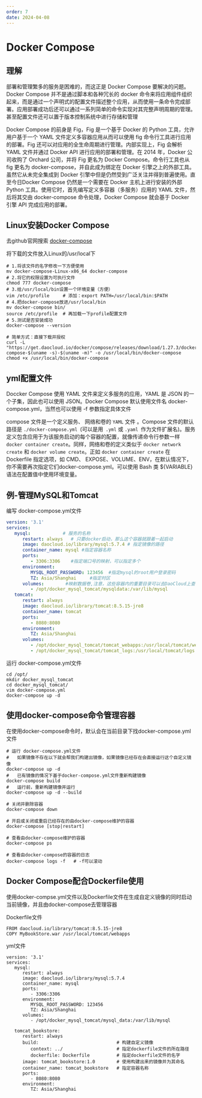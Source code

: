 ```yaml
---
order: 7
date: 2024-04-08
---
```

# Docker Compose

## 理解

部署和管理繁多的服务是困难的，而这正是 Docker Compose 要解决的问题。Docker Compose 并不是通过脚本和各种冗长的 docker 命令来将应用组件组织起来，而是通过一个声明式的配置文件描述整个应用，从而使用一条命令完成部署。应用部署成功后还可以通过一系列简单的命令实现对其完整声明周期的管理。甚至配置文件还可以置于版本控制系统中进行存储和管理

Docker Compose 的前身是 Fig，Fig 是一个基于 Docker 的 Python 工具，允许用户基于一个 YAML 文件定义多容器应用从而可以使用 fig 命令行工具进行应用的部署。Fig 还可以对应用的全生命周期进行管理。内部实现上，Fig 会解析 YAML 文件并通过 Docker API 进行应用的部署和管理。在 2014 年，Docker 公司收购了 Orchard 公司，并将 Fig 更名为 Docker Compose。命令行工具也从 fig 更名为 docker-compose，并自此成为绑定在 Docker 引擎之上的外部工具。虽然它从未完全集成到 Docker 引擎中但是仍然受到广泛关注并得到普遍使用。直至今日Docker Compose 仍然是一个需要在 Docker 主机上进行安装的外部 Python 工具。使用它时，首先编写定义多容器（多服务）应用的 YAML 文件，然后将其交由 docker-compose 命令处理，Docker Compose 就会基于 Docker 引擎 API 完成应用的部署。

## Linux安装Docker Compose

去github官网搜索 [docker-compose](https://github.com/docker/compose/releases/download/1.24.1/docker-compose-Linux-x86_64)

将下载的文件放入Linux的/usr/local下

```shell
# 1.将该文件的名字修改一下方便使用
mv docker-compose-Linux-x86_64 docker-compose
# 2.将它的权限设置为可执行文件
chmod 777 docker-compose
# 3.给/usr/local/bin设置一个环境变量（方便）
vim /etc/profile     # 添加：export PATH=/usr/local/bin:$PATH
# 4.把docker-compose放进/usr/local/bin
mv docker-compose bin/
source /etc/profile  # 再加载一下profile配置文件
# 5.测试是否安装成功
docker-compose --version

# 简单方式：直接下载并授权
curl -L "https://get.daocloud.io/docker/compose/releases/download/1.27.3/docker-compose-$(uname -s)-$(uname -m)" -o /usr/local/bin/docker-compose
chmod +x /usr/local/bin/docker-compose
```

## yml配置文件

Doccker Compose 使用 YAML 文件来定义多服务的应用，YAML 是 JSON 的一个子集，因此也可以使用 JSON。Docker Compose 默认使用文件名 docker-compose.yml，当然也可以使用 -f 参数指定具体文件

compose 文件是一个定义服务、 网络和卷的 `YAML` 文件 。Compose 文件的默认路径是 `./docker-compose.yml `(可以是用` .yml` 或 `.yaml `作为文件扩展名)。服务定义包含应用于为该服务启动的每个容器的配置，就像传递命令行参数一样 `docker container create`。同样，网络和卷的定义类似于 `docker network create` 和 `docker volume create`。正如 `docker container create` 在 Dockerfile 指定选项，如 CMD、 EXPOSE、VOLUME、ENV，在默认情况下，你不需要再次指定它们docker-compose.yml。可以使用 Bash 类 ${VARIABLE} 语法在配置值中使用环境变量。

## 例-管理MySQL和Tomcat

编写 docker-compose.yml文件

```yml
version: '3.1'
services:
   mysql:            # 服务的名称
      restart: always   # 只要docker启动，那么这个容器就跟着一起启动
      image: daocloud.io/library/mysql:5.7.4 # 指定镜像的路径
      container_name: mysql #指定容器名称
      ports:
         - 3306:3306    #指定端口号的映射，可以指定多个
      environment: 
         MYSQL_ROOT_PASSWORD: 123456  #指定mysql的root用户登录密码
         TZ: Asia/Shanghai     #指定时区
      volumes:        #映射数据卷,注意，这些容器内的重要目录可以去DaoCloud上查看
         - /opt/docker_mysql_tomcat/mysqldata:/var/lib/mysql
   tomcat:
      restart: always
      image: daocloud.io/library/tomcat:8.5.15-jre8
      container_name: tomcat
      ports:
         - 8080:8080
      environment:
         TZ: Asia/Shanghai
      volumes:
         - /opt/docker_mysql_tomcat/tomcat_webapps:/usr/local/tomcat/webapps
         - /opt/docker_mysql_tomcat/tomcat_logs:/usr/local/tomcat/logs
```

运行 docker-compose.yml文件

```shell
cd /opt/
mkdir docker_mysql_tomcat
cd docker_mysql_tomcat/
vim docker-compose.yml
docker-compose up -d
```

## 使用docker-compose命令管理容器

在使用docker-compose命令时，默认会在当前目录下找docker-compose.yml文件

```shell
# 运行 docker-compose.yml文件
#   如果镜像不存在以下就会帮我们构建出镜像，如果镜像已经存在会直接运行这个自定义镜像
docker-compose up -d
#   已有镜像的情况下基于docker-compose.yml文件重新构建镜像
docker-compose build
#   运行前，重新构建镜像并运行
docker-compose up -d --build

# 关闭并删除容器
docker-compose down

# 开启或关闭或重启已经存在的由docker-compose维护的容器
docker-compose [stop|restart]

# 查看由docker-compose维护的容器
docker-compose ps

# 查看由docker-compose的容器的日志
docker-compose logs -f   # -f可以滚动

```

## Docker Compose配合Dockerfile使用

使用docker-compse.yml文件以及Dockerfile文件在生成自定义镜像的同时启动当前镜像，并且由docker-compose去管理容器

Dockerfile文件

```shell
FROM daocloud.io/library/tomcat:8.5.15-jre8
COPY MyBookStore.war /usr/local/tomcat/webapps
```

yml文件

```shell
version: '3.1'
services:
   mysql:
      restart: always
      image: daocloud.io/library/mysql:5.7.4
      container_name: mysql
      ports:
         - 3306:3306
      environment: 
         MYSQL_ROOT_PASSWORD: 123456
         TZ: Asia/Shanghai
      volumes:
         - /opt/docker_mysql_tomcat/mysql_data:/var/lib/mysql
         
   tomcat_bookstore:
      restart: always
      build:                             # 构建自定义镜像
         context: ../                    # 指定dockerfile文件的所在路径
         dockerfile: Dockerfile          # 指定dockerfile文件的名字
      image: tomcat_bookstore:1.0        # 使用构建出来的镜像并为其命名
      container_name: tomcat_bookstore   # 指定容器名称
      ports:
         - 8080:8080
      environment: 
         TZ: Asia/Shanghai
```